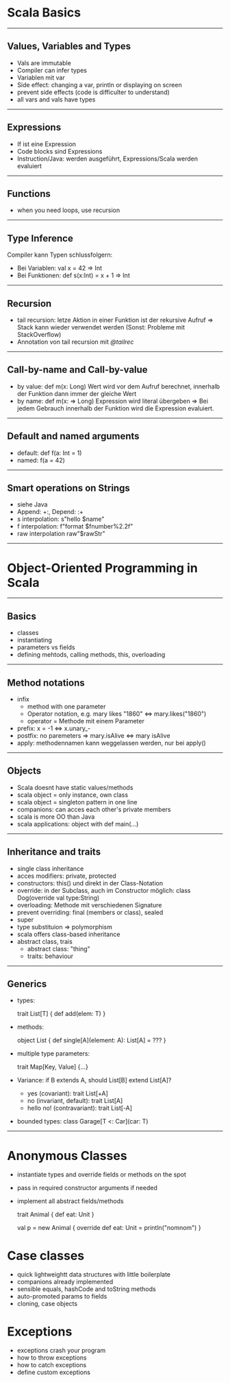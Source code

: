 # Scala Basics

---

## Values, Variables and Types
* Vals are immutable
* Compiler can infer types
* Variablen mit var
* Side effect: changing a var, println or displaying on screen
* prevent side effects (code is difficulter to understand)
* all vars and vals have types

---

## Expressions
* If ist eine Expression
* Code blocks sind Expressions
* Instruction/Java: werden ausgeführt, Expressions/Scala werden evaluiert

---

## Functions
* when you need loops, use recursion

---

## Type Inference
Compiler kann Typen schlussfolgern:
* Bei Variablen: val x = 42 => Int
* Bei Funktionen: def s(x:Int) = x + 1 => Int

---

## Recursion
* tail recursion: letze Aktion in einer Funktion ist der rekursive Aufruf => Stack kann wieder verwendet werden (Sonst: Probleme mit StackOverflow)
* Annotation von tail recursion mit _@tailrec_

---

## Call-by-name and Call-by-value
* by value: def m(x: Long) Wert wird vor dem Aufruf berechnet, innerhalb der Funktion dann immer der gleiche Wert
* by name: def m(x: => Long) Expression wird literal übergeben => Bei jedem Gebrauch innerhalb der Funktion wird die Expression evaluiert.

---

## Default and named arguments
* default: def f(a: Int = 1)
* named: f(a = 42)

---

## Smart operations on Strings
* siehe Java
* Append: +:, Depend: :+
* s interpolation: s"hello $name"
* f interpolation: f"format $fnumber%2.2f"
* raw interpolation raw"$rawStr"

---

# Object-Oriented Programming in Scala

---

## Basics
* classes
* instantiating
* parameters vs fields
* defining mehtods, calling methods, this, overloading

---

## Method notations
* infix
  * method with one parameter
  * Operator notation, e.g. mary likes "1860" <=> mary.likes("1860")
  * operator = Methode mit einem Parameter
* prefix: x = -1 <=> x.unary_-
* postfix: no paremeters => mary.isAlive <=> mary isAlive
* apply: methodennamen kann weggelassen werden, nur bei apply()

---

## Objects
* Scala doesnt have static values/methods
* scala object = only instance, own class
* scala object = singleton pattern in one line
* companions: can acces each other's private members
* scala is more OO than Java
* scala applications: object with def main(...)

---

## Inheritance and traits
* single class inheritance
* acces modifiers: private, protected
* constructors: this() und direkt in der Class-Notation
* override: in der Subclass, auch im Constructor möglich: class Dog(override val type:String)
* overloading: Methode mit verschiedenen Signature
* prevent overriding: final (members or class), sealed
* super
* type substituion => polymorphism
* scala offers class-based inheritance
* abstract class, trais
  * abstract class: "thing"
  * traits: behaviour
  
---
  
## Generics
* types:

    trait List[T] {
        def add(elem: T)
    }
 
* methods:

    object List {
        def single[A](element: A): List[A] = ???
    }
* multiple type parameters:
    
    trait Map[Key, Value] {...}   
    
* Variance: if B extends A, should List[B] extend List[A]?

   * yes (covariant): trait List[+A]
   * no (invariant, default): trait List[A]
   * hello no! (contravariant): trait List[-A] 

* bounded types: class Garage[T <: Car](car: T)

---

# Anonymous Classes
* instantiate types and override fields or methods on the spot
* pass in required constructor arguments if needed
* implement all abstract fields/methods
       

    trait Animal {
      def eat: Unit
    }
    
    val p = new Animal {
     override def eat: Unit = println("nomnom")
    }         
    
# Case classes    
* quick lightweightt data structures with little boilerplate
* companions already implemented
* sensible equals, hashCode and toString methods
* auto-promoted params to fields
* cloning, case objects

# Exceptions
* exceptions crash your program
* how to throw exceptions
* how to catch exceptions
* define custom exceptions
